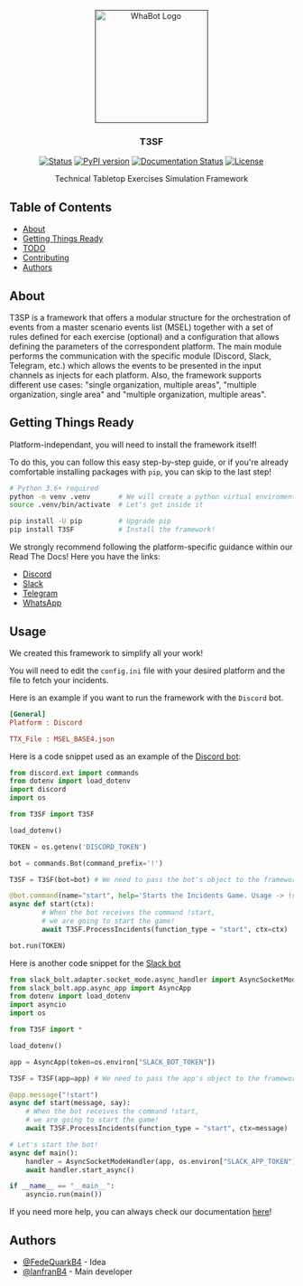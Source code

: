 <p align="center">
  <a href="" rel="noopener">
 <img width=200px height=200px src="https://user-images.githubusercontent.com/103124157/164258966-7a049d6c-4012-49ca-8f7d-2bb814c24009.png" alt="WhaBot Logo"></a>
</p>

<h3 align="center">T3SF</h3>

<div align="center">

  [![Status](https://img.shields.io/badge/status-active-success.svg)]() 
  [![PyPI version](https://badge.fury.io/py/T3SF.svg)](https://badge.fury.io/py/T3SF)
  [![Documentation Status](https://readthedocs.org/projects/t3sf/badge/?version=latest)](https://t3sf.readthedocs.io/en/latest/?badge=latest)
  [![License](https://img.shields.io/badge/license-GPL-blue.svg)](/LICENSE)

</div>

<p align="center"> Technical Tabletop Exercises Simulation Framework
    <br> 
</p>

## Table of Contents
- [About](#About)
- [Getting Things Ready](#Starting)
- [TODO](./TODO.md)
- [Contributing](./CONTRIBUTING.md)
- [Authors](#Authors)

## About <a name = "About"></a>
T3SP is a framework that offers a modular structure for the orchestration of events from a master scenario events list (MSEL) together with a set of rules defined for each exercise (optional) and a configuration that allows defining the parameters of the correspondent platform. The main module performs the communication with the specific module (Discord, Slack, Telegram, etc.) which allows the events to be presented in the input channels as injects for each platform. Also, the framework supports different use cases: "single organization, multiple areas", "multiple organization, single area" and "multiple organization, multiple areas".

## Getting Things Ready <a name = "Starting"></a>
Platform-independant, you will need to install the framework itself!

To do this, you can follow this easy step-by-step guide, or if you're already comfortable installing packages with `pip`, you can skip to the last step!

```bash
# Python 3.6+ required
python -m venv .venv       # We will create a python virtual enviroment
source .venv/bin/activate  # Let's get inside it

pip install -U pip         # Upgrade pip
pip install T3SF           # Install the framework!
```

We strongly recommend following the platform-specific guidance within our Read The Docs! Here you have the links:

  - [Discord](https://t3sf.readthedocs.io/en/latest/Discord.html#installation)
  - [Slack](https://t3sf.readthedocs.io/en/latest/Slack.html#installation)
  - [Telegram](https://t3sf.readthedocs.io/en/latest/Telegram.html#installation)
  - [WhatsApp](https://t3sf.readthedocs.io/en/latest/WhatsApp.html#installation)

## Usage <a name="Usage"></a>
We created this framework to simplify all your work!

You will need to edit the `config.ini` file with your desired platform and the file to fetch your incidents.

Here is an example if you want to run the framework with the `Discord` bot.

```ini
[General]
Platform : Discord

TTX_File : MSEL_BASE4.json
```

Here is a code snippet used as an example of the [Discord bot](./Discord/bot.py):

```python
from discord.ext import commands
from dotenv import load_dotenv
import discord
import os

from T3SF import T3SF

load_dotenv()

TOKEN = os.getenv('DISCORD_TOKEN')

bot = commands.Bot(command_prefix='!')

T3SF = T3SF(bot=bot) # We need to pass the bot's object to the framework.

@bot.command(name="start", help='Starts the Incidents Game. Usage -> !start')
async def start(ctx):
        # When the bot receives the command !start,
        # we are going to start the game!
        await T3SF.ProcessIncidents(function_type = "start", ctx=ctx) 

bot.run(TOKEN)

```

Here is another code snippet for the [Slack bot](./Slack/bot.py)

```python
from slack_bolt.adapter.socket_mode.async_handler import AsyncSocketModeHandler
from slack_bolt.app.async_app import AsyncApp
from dotenv import load_dotenv
import asyncio
import os

from T3SF import *

load_dotenv()

app = AsyncApp(token=os.environ["SLACK_BOT_TOKEN"])

T3SF = T3SF(app=app) # We need to pass the app's object to the framework.

@app.message("!start")
async def start(message, say):
    # When the bot receives the command !start,
    # we are going to start the game!
    await T3SF.ProcessIncidents(function_type = "start", ctx=message)

# Let's start the bot!
async def main():
    handler = AsyncSocketModeHandler(app, os.environ["SLACK_APP_TOKEN"])
    await handler.start_async()

if __name__ == "__main__":
    asyncio.run(main())
```

If you need more help, you can always check our documentation [here](https://t3sf.readthedocs.io/en/latest/)!

## Authors <a name = "Authors"></a>
- [@FedeQuarkB4](https://github.com/FedeQuarkB4) - Idea
- [@lanfranB4](https://github.com/lanfranB4) - Main developer
